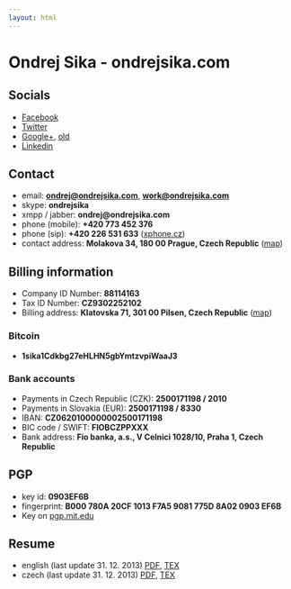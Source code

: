 ```yaml
---
layout: html
---
```


# Ondrej Sika - ondrejsika.com

## Socials

* [Facebook](http://facebook.com/sikaondrej2)
* [Twitter](http://twitter.com/ondrejsika)
* [Google+](https://google.com/+ondrejsika), [old](https://plus.google.com/u/0/103792510103800752680/about)
* [Linkedin](http://www.linkedin.com/in/ondrejsika)

## Contact

* email: __<ondrej@ondrejsika.com>__, __<work@ondrejsika.com>__
* skype: __ondrejsika__
* xmpp / jabber: __ondrej@ondrejsika.com__
* phone (mobile): __+420 773 452 376__
* phone (sip): __+420 226 531 633__ ([xphone.cz](http://www.xphone.cz))
* contact address: __Molakova 34, 180 00 Prague, Czech Republic__ ([map](http://www.openstreetmap.org/?mlat=50.09686&mlon=14.46519))


## Billing information

* Company ID Number: __88114163__
* Tax ID Number: __CZ9302252102__
* Billing address: __Klatovska 71, 301 00 Pilsen, Czech Republic__ ([map](http://www.openstreetmap.org/?mlat=49.73467&mlon=13.37057))

### Bitcoin

* __1sika1Cdkbg27eHLHN5gbYmtzvpiWaaJ3__

### Bank accounts

* Payments in Czech Republic (CZK): __2500171198 / 2010__
* Payments in Slovakia (EUR): __2500171198 / 8330__
* IBAN: __CZ0620100000002500171198__
* BIC code / SWIFT: __FIOBCZPPXXX__
* Bank address: __Fio banka, a.s., V Celnici 1028/10, Praha 1, Czech Republic__

## PGP

* key id: __0903EF6B__
* fingerprint: __B000 780A 20CF 1013 F7A5 9081 775D 8A02 0903 EF6B__
* Key on [pgp.mit.edu](http://pgp.mit.edu/pks/lookup?op=vindex&search=0x775D8A020903EF6B)

## Resume

* english (last update 31. 12. 2013) [PDF](/static/content/cv/cv2013en.pdf), [TEX](/static/content/cv/cv2013en.tex)
* czech (last update 31. 12. 2013) [PDF](/static/content/cv/cv2013cs.pdf), [TEX](/static/content/cv/cv2013cs.tex)

